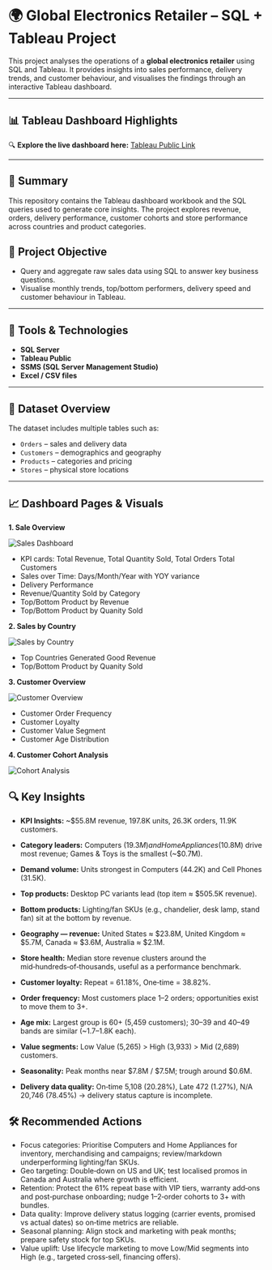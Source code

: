 # 🌍 Global Electronics Retailer – SQL + Tableau Project

This project analyses the operations of a **global electronics retailer** using SQL and Tableau. It provides insights into sales performance, delivery trends, and customer behaviour, and visualises the findings through an interactive Tableau dashboard.

---

## 📊 Tableau Dashboard Highlights

🔍 **Explore the live dashboard here:** [Tableau Public Link](https://public.tableau.com/app/profile/jamie.chau/vizzes)

---

## 📌 Summary

This repository contains the Tableau dashboard workbook and the SQL queries used to generate core insights. The project explores revenue, orders, delivery performance, customer cohorts and store performance across countries and product categories.

## 🎯 Project Objective

- Query and aggregate raw sales data using SQL to answer key business questions.
- Visualise monthly trends, top/bottom performers, delivery speed and customer behaviour in Tableau.

---

## 🧰 Tools & Technologies

- **SQL Server**  
- **Tableau Public**  
- **SSMS (SQL Server Management Studio)**  
- **Excel / CSV files**

---

## 📁 Dataset Overview

The dataset includes multiple tables such as:

- `Orders` – sales and delivery data  
- `Customers` – demographics and geography  
- `Products` – categories and pricing  
- `Stores` – physical store locations  

---

## 📈  Dashboard Pages & Visuals

**1. Sale Overview** 

![Sales Dashboard](assets/Dashboard-Pages-&-Visuals/sales-dashboard.png)
   
   - KPI cards: Total Revenue,  Total Quantity Sold, Total Orders Total Customers
   - Sales over Time: Days/Month/Year with YOY variance
   - Delivery Performance
   - Revenue/Quantity Sold by Category
   - Top/Bottom Product by Revenue
   - Top/Bottom Product by Quanity Sold

**2. Sales by Country**

![Sales by Country](assets/Dashboard-Pages-&-Visuals/sales-by-country.png)
   
   - Top Countries Generated Good Revenue
   - Top/Bottom Product by Quanity Sold

**3. Customer Overview**

![Customer Overview](assets/Dashboard-Pages-&-Visuals/customers-overview.png)
   
   - Customer Order Frequency
   - Customer Loyalty
   - Customer Value Segment
   - Customer Age Distribution

**4. Customer Cohort Analysis**

![Cohort Analysis](assets/Dashboard-Pages-&-Visuals/cohort-analysis.png)

     
## 🔍 Key Insights

- **KPI Insights:** ~$55.8M revenue, 197.8K units, 26.3K orders, 11.9K customers.
     
- **Category leaders:** Computers ($19.3M) and Home Appliances ($10.8M) drive most revenue; Games & Toys is the smallest (~$0.7M).

- **Demand volume:** Units strongest in Computers (44.2K) and Cell Phones (31.5K).

- **Top products:** Desktop PC variants lead (top item ≈ $505.5K revenue).

- **Bottom products:** Lighting/fan SKUs (e.g., chandelier, desk lamp, stand fan) sit at the bottom by revenue.

- **Geography — revenue:** United States ≈ $23.8M, United Kingdom ≈ $5.7M, Canada ≈ $3.6M, Australia ≈ $2.1M.

- **Store health:** Median store revenue clusters around the mid‑hundreds‑of‑thousands, useful as a performance benchmark.

- **Customer loyalty:** Repeat = 61.18%, One‑time = 38.82%.

- **Order frequency:** Most customers place 1–2 orders; opportunities exist to move them to 3+.

- **Age mix:** Largest group is 60+ (5,459 customers); 30–39 and 40–49 bands are similar (~1.7–1.8K each).

- **Value segments:** Low Value (5,265) > High (3,933) > Mid (2,689) customers.

- **Seasonality:** Peak months near $7.8M / $7.5M; trough around $0.6M.

- **Delivery data quality:** On‑time 5,108 (20.28%), Late 472 (1.27%), N/A 20,746 (78.45%) → delivery status capture is incomplete.

## 🛠️ Recommended Actions

- Focus categories: Prioritise Computers and Home Appliances for inventory, merchandising and campaigns; review/markdown underperforming lighting/fan SKUs.
- Geo targeting: Double‑down on US and UK; test localised promos in Canada and Australia where growth is efficient.
- Retention: Protect the 61% repeat base with VIP tiers, warranty add‑ons and post‑purchase onboarding; nudge 1–2‑order cohorts to 3+ with bundles.
- Data quality: Improve delivery status logging (carrier events, promised vs actual dates) so on‑time metrics are reliable.
- Seasonal planning: Align stock and marketing with peak months; prepare safety stock for top SKUs.
- Value uplift: Use lifecycle marketing to move Low/Mid segments into High (e.g., targeted cross‑sell, financing offers).
